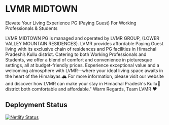 # LVMR MIDTOWN
Elevate Your Living Experience
PG (Paying Guest) For Working Professionals & Students

LVMR MIDTOWN PG is managed and operated by LVMR GROUP, (LOWER VALLEY MOUNTAIN RESIDENCES). LVMR provides affordable Paying Guest living with its exclusive chain of residences and PG facilities in Himachal Pradesh’s Kullu district. Catering to both Working Professionals and Students, we offer a blend of comfort and convenience in picturesque settings, all at budget-friendly prices. Experience exceptional value and a welcoming atmosphere with LVMR—where your ideal living space awaits in the heart of the Himalayas.🏔️ For more information, please visit our website and discover how LVMR can make your stay in Himachal Pradesh's Kullu🌲 district both comfortable and affordable."
Warm Regards, Team LVMR ❤️

## Deployment Status
[![Netlify Status](https://api.netlify.com/api/v1/badges/bed3d440-ae7d-4776-ad2b-bcbb2b162bb2/deploy-status)](https://app.netlify.com/projects/lvmr/deploys)
